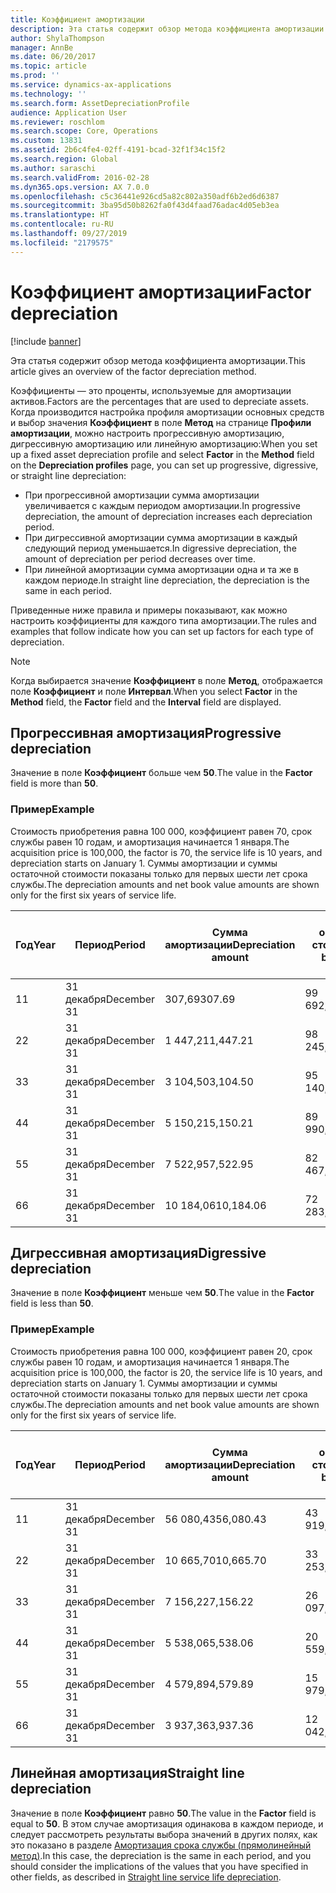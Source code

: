 ```yaml
---
title: Коэффициент амортизации
description: Эта статья содержит обзор метода коэффициента амортизации.
author: ShylaThompson
manager: AnnBe
ms.date: 06/20/2017
ms.topic: article
ms.prod: ''
ms.service: dynamics-ax-applications
ms.technology: ''
ms.search.form: AssetDepreciationProfile
audience: Application User
ms.reviewer: roschlom
ms.search.scope: Core, Operations
ms.custom: 13831
ms.assetid: 2b6c4fe4-02ff-4191-bcad-32f1f34c15f2
ms.search.region: Global
ms.author: saraschi
ms.search.validFrom: 2016-02-28
ms.dyn365.ops.version: AX 7.0.0
ms.openlocfilehash: c5c36441e926cd5a82c802a350adf6b2ed6d6387
ms.sourcegitcommit: 3ba95d50b8262fa0f43d4faad76adac4d05eb3ea
ms.translationtype: HT
ms.contentlocale: ru-RU
ms.lasthandoff: 09/27/2019
ms.locfileid: "2179575"
---
```

# <a name="factor-depreciation"></a><span data-ttu-id="b9922-103">Коэффициент амортизации</span><span class="sxs-lookup"><span data-stu-id="b9922-103">Factor depreciation</span></span>

[!include [banner](../includes/banner.md)]

<span data-ttu-id="b9922-104">Эта статья содержит обзор метода коэффициента амортизации.</span><span class="sxs-lookup"><span data-stu-id="b9922-104">This article gives an overview of the factor depreciation method.</span></span>

<span data-ttu-id="b9922-105">Коэффициенты — это проценты, используемые для амортизации активов.</span><span class="sxs-lookup"><span data-stu-id="b9922-105">Factors are the percentages that are used to depreciate assets.</span></span> <span data-ttu-id="b9922-106">Когда производится настройка профиля амортизации основных средств и выбор значения **Коэффициент** в поле **Метод** на странице **Профили амортизации**, можно настроить прогрессивную амортизацию, дигрессивную амортизацию или линейную амортизацию:</span><span class="sxs-lookup"><span data-stu-id="b9922-106">When you set up a fixed asset depreciation profile and select **Factor** in the **Method** field on the **Depreciation profiles** page, you can set up progressive, digressive, or straight line depreciation:</span></span>

-   <span data-ttu-id="b9922-107">При прогрессивной амортизации сумма амортизации увеличивается с каждым периодом амортизации.</span><span class="sxs-lookup"><span data-stu-id="b9922-107">In progressive depreciation, the amount of depreciation increases each depreciation period.</span></span>
-   <span data-ttu-id="b9922-108">При дигрессивной амортизации сумма амортизации в каждый следующий период уменьшается.</span><span class="sxs-lookup"><span data-stu-id="b9922-108">In digressive depreciation, the amount of depreciation per period decreases over time.</span></span>
-   <span data-ttu-id="b9922-109">При линейной амортизации сумма амортизации одна и та же в каждом периоде.</span><span class="sxs-lookup"><span data-stu-id="b9922-109">In straight line depreciation, the depreciation is the same in each period.</span></span>

<span data-ttu-id="b9922-110">Приведенные ниже правила и примеры показывают, как можно настроить коэффициенты для каждого типа амортизации.</span><span class="sxs-lookup"><span data-stu-id="b9922-110">The rules and examples that follow indicate how you can set up factors for each type of depreciation.</span></span> 

> [!NOTE] 
> <span data-ttu-id="b9922-111">Когда выбирается значение **Коэффициент** в поле **Метод**, отображается поле **Коэффициент** и поле **Интервал**.</span><span class="sxs-lookup"><span data-stu-id="b9922-111">When you select **Factor** in the **Method** field, the **Factor** field and the **Interval** field are displayed.</span></span>

## <a name="progressive-depreciation"></a><span data-ttu-id="b9922-112">Прогрессивная амортизация</span><span class="sxs-lookup"><span data-stu-id="b9922-112">Progressive depreciation</span></span>
<span data-ttu-id="b9922-113">Значение в поле **Коэффициент** больше чем **50**.</span><span class="sxs-lookup"><span data-stu-id="b9922-113">The value in the **Factor** field is more than **50**.</span></span>

### <a name="example"></a><span data-ttu-id="b9922-114">Пример</span><span class="sxs-lookup"><span data-stu-id="b9922-114">Example</span></span>

<span data-ttu-id="b9922-115">Стоимость приобретения равна 100 000, коэффициент равен 70, срок службы равен 10 годам, и амортизация начинается 1 января.</span><span class="sxs-lookup"><span data-stu-id="b9922-115">The acquisition price is 100,000, the factor is 70, the service life is 10 years, and depreciation starts on January 1.</span></span> <span data-ttu-id="b9922-116">Суммы амортизации и суммы остаточной стоимости показаны только для первых шести лет срока службы.</span><span class="sxs-lookup"><span data-stu-id="b9922-116">The depreciation amounts and net book value amounts are shown only for the first six years of service life.</span></span>

| <span data-ttu-id="b9922-117">Год</span><span class="sxs-lookup"><span data-stu-id="b9922-117">Year</span></span> | <span data-ttu-id="b9922-118">Период</span><span class="sxs-lookup"><span data-stu-id="b9922-118">Period</span></span>      | <span data-ttu-id="b9922-119">Сумма амортизации</span><span class="sxs-lookup"><span data-stu-id="b9922-119">Depreciation amount</span></span> | <span data-ttu-id="b9922-120">Сумма остаточной стоимости</span><span class="sxs-lookup"><span data-stu-id="b9922-120">Net book value amount</span></span> |
|------|-------------|---------------------|-----------------------|
| <span data-ttu-id="b9922-121">1</span><span class="sxs-lookup"><span data-stu-id="b9922-121">1</span></span>    | <span data-ttu-id="b9922-122">31 декабря</span><span class="sxs-lookup"><span data-stu-id="b9922-122">December 31</span></span> | <span data-ttu-id="b9922-123">307,69</span><span class="sxs-lookup"><span data-stu-id="b9922-123">307.69</span></span>              | <span data-ttu-id="b9922-124">99 692,31</span><span class="sxs-lookup"><span data-stu-id="b9922-124">99,692.31</span></span>             |
| <span data-ttu-id="b9922-125">2</span><span class="sxs-lookup"><span data-stu-id="b9922-125">2</span></span>    | <span data-ttu-id="b9922-126">31 декабря</span><span class="sxs-lookup"><span data-stu-id="b9922-126">December 31</span></span> | <span data-ttu-id="b9922-127">1 447,21</span><span class="sxs-lookup"><span data-stu-id="b9922-127">1,447.21</span></span>            | <span data-ttu-id="b9922-128">98 245,10</span><span class="sxs-lookup"><span data-stu-id="b9922-128">98,245.10</span></span>             |
| <span data-ttu-id="b9922-129">3</span><span class="sxs-lookup"><span data-stu-id="b9922-129">3</span></span>    | <span data-ttu-id="b9922-130">31 декабря</span><span class="sxs-lookup"><span data-stu-id="b9922-130">December 31</span></span> | <span data-ttu-id="b9922-131">3 104,50</span><span class="sxs-lookup"><span data-stu-id="b9922-131">3,104.50</span></span>            | <span data-ttu-id="b9922-132">95 140,60</span><span class="sxs-lookup"><span data-stu-id="b9922-132">95,140.60</span></span>             |
| <span data-ttu-id="b9922-133">4</span><span class="sxs-lookup"><span data-stu-id="b9922-133">4</span></span>    | <span data-ttu-id="b9922-134">31 декабря</span><span class="sxs-lookup"><span data-stu-id="b9922-134">December 31</span></span> | <span data-ttu-id="b9922-135">5 150,21</span><span class="sxs-lookup"><span data-stu-id="b9922-135">5,150.21</span></span>            | <span data-ttu-id="b9922-136">89 990,39</span><span class="sxs-lookup"><span data-stu-id="b9922-136">89,990.39</span></span>             |
| <span data-ttu-id="b9922-137">5</span><span class="sxs-lookup"><span data-stu-id="b9922-137">5</span></span>    | <span data-ttu-id="b9922-138">31 декабря</span><span class="sxs-lookup"><span data-stu-id="b9922-138">December 31</span></span> | <span data-ttu-id="b9922-139">7 522,95</span><span class="sxs-lookup"><span data-stu-id="b9922-139">7,522.95</span></span>            | <span data-ttu-id="b9922-140">82 467,44</span><span class="sxs-lookup"><span data-stu-id="b9922-140">82,467.44</span></span>             |
| <span data-ttu-id="b9922-141">6</span><span class="sxs-lookup"><span data-stu-id="b9922-141">6</span></span>    | <span data-ttu-id="b9922-142">31 декабря</span><span class="sxs-lookup"><span data-stu-id="b9922-142">December 31</span></span> | <span data-ttu-id="b9922-143">10 184,06</span><span class="sxs-lookup"><span data-stu-id="b9922-143">10,184.06</span></span>           | <span data-ttu-id="b9922-144">72 283,38</span><span class="sxs-lookup"><span data-stu-id="b9922-144">72,283.38</span></span>             |

## <a name="digressive-depreciation"></a><span data-ttu-id="b9922-145">Дигрессивная амортизация</span><span class="sxs-lookup"><span data-stu-id="b9922-145">Digressive depreciation</span></span>
<span data-ttu-id="b9922-146">Значение в поле **Коэффициент** меньше чем **50**.</span><span class="sxs-lookup"><span data-stu-id="b9922-146">The value in the **Factor** field is less than **50**.</span></span>

### <a name="example"></a><span data-ttu-id="b9922-147">Пример</span><span class="sxs-lookup"><span data-stu-id="b9922-147">Example</span></span>

<span data-ttu-id="b9922-148">Стоимость приобретения равна 100 000, коэффициент равен 20, срок службы равен 10 годам, и амортизация начинается 1 января.</span><span class="sxs-lookup"><span data-stu-id="b9922-148">The acquisition price is 100,000, the factor is 20, the service life is 10 years, and depreciation starts on January 1.</span></span> <span data-ttu-id="b9922-149">Суммы амортизации и суммы остаточной стоимости показаны только для первых шести лет срока службы.</span><span class="sxs-lookup"><span data-stu-id="b9922-149">The depreciation amounts and net book value amounts are shown only for the first six years of service life.</span></span>

| <span data-ttu-id="b9922-150">Год</span><span class="sxs-lookup"><span data-stu-id="b9922-150">Year</span></span> | <span data-ttu-id="b9922-151">Период</span><span class="sxs-lookup"><span data-stu-id="b9922-151">Period</span></span>      | <span data-ttu-id="b9922-152">Сумма амортизации</span><span class="sxs-lookup"><span data-stu-id="b9922-152">Depreciation amount</span></span> | <span data-ttu-id="b9922-153">Сумма остаточной стоимости</span><span class="sxs-lookup"><span data-stu-id="b9922-153">Net book value amount</span></span> |
|------|-------------|---------------------|-----------------------|
| <span data-ttu-id="b9922-154">1</span><span class="sxs-lookup"><span data-stu-id="b9922-154">1</span></span>    | <span data-ttu-id="b9922-155">31 декабря</span><span class="sxs-lookup"><span data-stu-id="b9922-155">December 31</span></span> | <span data-ttu-id="b9922-156">56 080,43</span><span class="sxs-lookup"><span data-stu-id="b9922-156">56,080.43</span></span>           | <span data-ttu-id="b9922-157">43 919,57</span><span class="sxs-lookup"><span data-stu-id="b9922-157">43,919.57</span></span>             |
| <span data-ttu-id="b9922-158">2</span><span class="sxs-lookup"><span data-stu-id="b9922-158">2</span></span>    | <span data-ttu-id="b9922-159">31 декабря</span><span class="sxs-lookup"><span data-stu-id="b9922-159">December 31</span></span> | <span data-ttu-id="b9922-160">10 665,70</span><span class="sxs-lookup"><span data-stu-id="b9922-160">10,665.70</span></span>           | <span data-ttu-id="b9922-161">33 253,87</span><span class="sxs-lookup"><span data-stu-id="b9922-161">33,253.87</span></span>             |
| <span data-ttu-id="b9922-162">3</span><span class="sxs-lookup"><span data-stu-id="b9922-162">3</span></span>    | <span data-ttu-id="b9922-163">31 декабря</span><span class="sxs-lookup"><span data-stu-id="b9922-163">December 31</span></span> | <span data-ttu-id="b9922-164">7 156,22</span><span class="sxs-lookup"><span data-stu-id="b9922-164">7,156.22</span></span>            | <span data-ttu-id="b9922-165">26 097,65</span><span class="sxs-lookup"><span data-stu-id="b9922-165">26,097.65</span></span>             |
| <span data-ttu-id="b9922-166">4</span><span class="sxs-lookup"><span data-stu-id="b9922-166">4</span></span>    | <span data-ttu-id="b9922-167">31 декабря</span><span class="sxs-lookup"><span data-stu-id="b9922-167">December 31</span></span> | <span data-ttu-id="b9922-168">5 538,06</span><span class="sxs-lookup"><span data-stu-id="b9922-168">5,538.06</span></span>            | <span data-ttu-id="b9922-169">20 559,59</span><span class="sxs-lookup"><span data-stu-id="b9922-169">20,559.59</span></span>             |
| <span data-ttu-id="b9922-170">5</span><span class="sxs-lookup"><span data-stu-id="b9922-170">5</span></span>    | <span data-ttu-id="b9922-171">31 декабря</span><span class="sxs-lookup"><span data-stu-id="b9922-171">December 31</span></span> | <span data-ttu-id="b9922-172">4 579,89</span><span class="sxs-lookup"><span data-stu-id="b9922-172">4,579.89</span></span>            | <span data-ttu-id="b9922-173">15 979,70</span><span class="sxs-lookup"><span data-stu-id="b9922-173">15,979.70</span></span>             |
| <span data-ttu-id="b9922-174">6</span><span class="sxs-lookup"><span data-stu-id="b9922-174">6</span></span>    | <span data-ttu-id="b9922-175">31 декабря</span><span class="sxs-lookup"><span data-stu-id="b9922-175">December 31</span></span> | <span data-ttu-id="b9922-176">3 937,36</span><span class="sxs-lookup"><span data-stu-id="b9922-176">3,937.36</span></span>            | <span data-ttu-id="b9922-177">12 042,34</span><span class="sxs-lookup"><span data-stu-id="b9922-177">12,042.34</span></span>             |

## <a name="straight-line-depreciation"></a><span data-ttu-id="b9922-178">Линейная амортизация</span><span class="sxs-lookup"><span data-stu-id="b9922-178">Straight line depreciation</span></span>
<span data-ttu-id="b9922-179">Значение в поле **Коэффициент** равно **50**.</span><span class="sxs-lookup"><span data-stu-id="b9922-179">The value in the **Factor** field is equal to **50**.</span></span> <span data-ttu-id="b9922-180">В этом случае амортизация одинакова в каждом периоде, и следует рассмотреть результаты выбора значений в других полях, как это показано в разделе [Амортизация срока службы (прямолинейный метод)](straight-line-service-life-depreciation.md).</span><span class="sxs-lookup"><span data-stu-id="b9922-180">In this case, the depreciation is the same in each period, and you should consider the implications of the values that you have specified in other fields, as described in [Straight line service life depreciation](straight-line-service-life-depreciation.md).</span></span>



